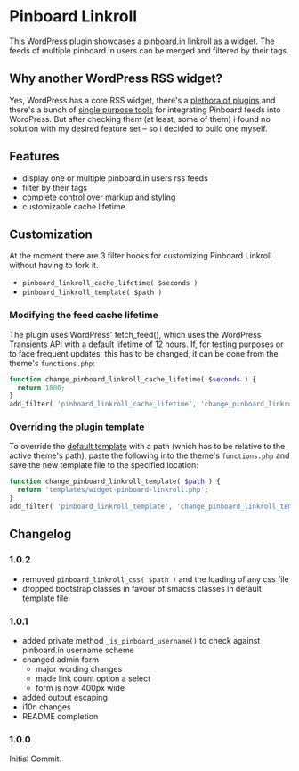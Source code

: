 Pinboard Linkroll
=================

This WordPress plugin showcases a [pinboard.in](https://pinboard.in) linkroll as a widget. The feeds of multiple pinboard.in users can be merged and filtered by their tags.

## Why another WordPress RSS widget?

Yes, WordPress has a core RSS widget, there's a [plethora of plugins](https://wordpress.org/plugins/search.php?q=rss+widget) and there's a bunch of [single purpose tools](https://pinboard.in/resources/) for integrating Pinboard feeds into WordPress. But after checking them (at least, some of them) i found no solution with my desired feature set – so i decided to build one myself.

## Features

* display one or multiple pinboard.in users rss feeds
* filter by their tags
* complete control over markup and styling
* customizable cache lifetime

## Customization

At the moment there are 3 filter hooks for customizing Pinboard Linkroll without having to fork it.

* `pinboard_linkroll_cache_lifetime( $seconds )`
* `pinboard_linkroll_template( $path )`

### Modifying the feed cache lifetime

The plugin uses WordPress' fetch_feed(), which uses the WordPress Transients API with a default lifetime of 12 hours. If, for testing purposes or to face frequent updates, this has to be changed, it can be done from the theme's `functions.php`:

```php
function change_pinboard_linkroll_cache_lifetime( $seconds ) {
  return 1800;
}
add_filter( 'pinboard_linkroll_cache_lifetime', 'change_pinboard_linkroll_cache_lifetime' );
```

### Overriding the plugin template

To override the [default template](https://github.com/hansspiess/pinboard-linkroll/blob/master/widget/partials/pinboard-linkroll-widget-public.php) with a path (which has to be relative to the active theme's path), paste the following into the theme's `functions.php` and save the new template file to the specified location: 

```php
function change_pinboard_linkroll_template( $path ) {
  return 'templates/widget-pinboard-linkroll.php';
}
add_filter( 'pinboard_linkroll_template', 'change_pinboard_linkroll_template' );
```

## Changelog

### 1.0.2

* removed `pinboard_linkroll_css( $path )` and the loading of any css file
* dropped bootstrap classes in favour of smacss classes in default template file

### 1.0.1

* added private method `_is_pinboard_username()` to check against pinboard.in username scheme
* changed admin form 
  * major wording changes
  * made link count option a select
  * form is now 400px wide
* added output escaping
* i10n changes
* README completion

### 1.0.0

Initial Commit.
